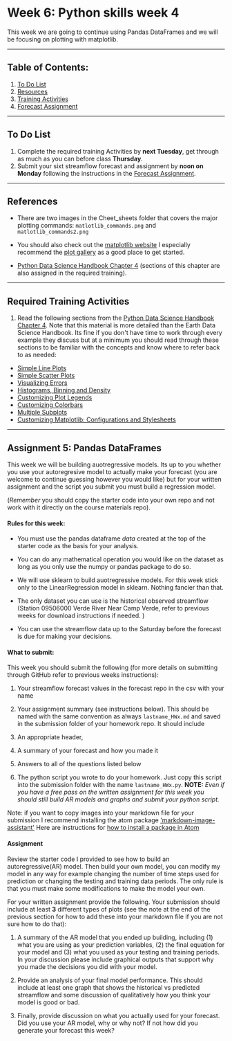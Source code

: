 # Week 6: Python skills week 4
This week we are going to continue using Pandas DataFrames and we will be focusing on plotting with matplotlib.
____
## Table of Contents:
1. [ To Do List](#todo)
1. [ Resources](#resources)
1. [ Training Activities](#training)
1. [ Forecast Assignment](#assignment)

___
<a name="todo"></a>
## To Do List
1. Complete the required training Activities by **next Tuesday**, get through as much as you can before class **Thursday**.
2. Submit your sixt streamflow forecast and assignment by **noon on Monday** following the instructions in the [ Forecast Assignment](#assignment).

___
<a name="resources"></a>
## References
- There are two images in the Cheet_sheets folder that covers the major plotting commands: `matlotlib_commands.png` and `matlotlib_commands2.png`

- You should also check out the [matplotlib website](https://matplotlib.org/) I especially recommend the [plot gallery](https://matplotlib.org/gallery/index.html) as a good place to get started.

- [Python Data Science Handbook Chapter 4](https://jakevdp.github.io/PythonDataScienceHandbook/) (sections of this chapter are also assigned in the required training).
___
<a name="training"></a>
## Required Training Activities
1.  Read the following sections from the [Python Data Science Handbook Chapter 4](ttps://jakevdp.github.io/PythonDataScienceHandbook/index.html). Note that this material is more detailed than the Earth Data Science Handbook. Its fine if you don't have time to work through every example they discuss but at a minimum you should read through these sections to be familiar with the concepts and know where to refer back to as needed:
  - [Simple Line Plots](https://jakevdp.github.io/PythonDataScienceHandbook/04.01-simple-line-plots.html)
  - [Simple Scatter Plots](https://jakevdp.github.io/PythonDataScienceHandbook/04.02-simple-scatter-plots.html)
  - [Visualizing  Errors](https://jakevdp.github.io/PythonDataScienceHandbook/04.03-errorbars.html)
  - [Histograms, Binning and Density](https://jakevdp.github.io/PythonDataScienceHandbook/04.05-histograms-and-binnings.html)
  - [Customizing  Plot Legends](https://jakevdp.github.io/PythonDataScienceHandbook/04.06-customizing-legends.html)
  - [Customizing Colorbars](https://jakevdp.github.io/PythonDataScienceHandbook/04.07-customizing-colorbars.html)
  - [Multiple Subplots](https://jakevdp.github.io/PythonDataScienceHandbook/04.08-multiple-subplots.html)
  - [Customizing  Matplotlib: Configurations and Stylesheets](https://jakevdp.github.io/PythonDataScienceHandbook/04.10-customizing-ticks.html)
___
<a name="assignment"></a>
## Assignment 5: Pandas DataFrames
This week we will be building auotregressive models. Its  up to you whether you use your autoregresive model to actually make your forecast (you are welcome to continue guessing however you would like) but for your written assignment and the script you submit you must build a regression  model.

(*Remember* you should copy the starter code into your own repo and not work with it directly on the course materials repo).

#### Rules for this week:
- You must use the pandas dataframe *data* created at the top of the starter code as the basis for your analysis.

- You can do any mathematical operation you would like on the dataset as long as you only use the numpy or pandas package to do so.  

- We will use sklearn to build auotregressive models. For this week stick only to the LinearRegression model in sklearn. Nothing fancier than that.

- The only dataset you can use is the historical observed streamflow (Station 09506000 Verde River Near Camp Verde, refer to previous weeks for download instructions if needed. )

- You can use the streamflow data up to the Saturday before the forecast is due for making your decisions.

#### What to submit:
This week you should submit the following (for more details on submitting through GitHub refer to previous weeks instructions):

1. Your streamflow forecast values in the forecast repo in the csv with your name

2. Your assignment summary (see instructions below). This should be named with the same convention  as always `lastname_HWx.md` and saved in the submission folder of your homework repo.  It should include
  1. An appropriate header,
  2. A summary of your forecast and how you made it
  3. Answers to all of the questions listed below

3. The python script you wrote to do your homework.  Just copy this script into the submission folder with the name `lastname_HWx.py`. **NOTE:** *Even if you have a free pass on the written assignment for this week you should still build AR models and graphs and submit your python script.*

Note: if you want to copy images into your markdown file for your submission I recommend installing the atom package ['markdown-image-assistant'](https://atom.io/packages/markdown-image-assistant#:~:text=atom%2Dmarkdown%2Dimage%2Dassistant,useful%20for%20notetaking%20in%20Atom.) Here are instructions for  [how to install a package in Atom](https://flight-manual.atom.io/using-atom/sections/atom-packages/)

#### Assignment
Review the starter code I provided to see how to build an autoregressive(AR) model. Then build your own model, you can modify my model in any way for example changing the number of time steps used for prediction or changing the testing and training data periods. The only rule is that you must make some modifications to make the model your own.

For your written assignment provide the following. Your submission should include at least **3** different types of plots (see the note at the end of the previous section for how to add these into your markdown file if you are not sure how to do that):

1. A summary of the AR model that you ended up building, including (1) what you are using as your prediction variables, (2) the final equation for your model and (3) what you used as  your testing and training periods. In your discussion please include graphical outputs that support why you made the decisions you did with your model.

2. Provide an analysis of your final model performance. This should include at least one graph that shows the historical vs predicted streamflow and some discussion of qualitatively how you think your model is good or bad.

3. Finally, provide discussion on what you actually used for your forecast. Did you use your AR model, why or why not? If not how did you generate your forecast this week?
